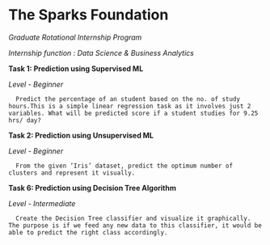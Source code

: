 # The Sparks Foundation


*Graduate Rotational Internship Program*


*Internship function : Data Science & Business Analytics*


**Task 1: Prediction using Supervised ML**


   *Level - Beginner*
    
    
      Predict the percentage of an student based on the no. of study hours.This is a simple linear regression task as it involves just 2 variables. What will be predicted score if a student studies for 9.25 hrs/ day?

**Task 2: Prediction using Unsupervised ML**


   *Level - Beginner*
    
    
      From the given ‘Iris’ dataset, predict the optimum number of clusters and represent it visually.

**Task 6: Prediction using Decision Tree Algorithm**


   *Level - Intermediate*
    
    
      Create the Decision Tree classifier and visualize it graphically. The purpose is if we feed any new data to this classifier, it would be able to predict the right class accordingly.
